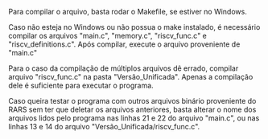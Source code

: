 Para compilar o arquivo, basta rodar o Makefile, se estiver no Windows.

Caso não esteja no Windows ou não possua o make instalado, é necessário compilar os arquivos "main.c", "memory.c", "riscv_func.c" e "riscv_definitions.c". Após compilar, execute o arquivo proveniente de "main.c"

Para o caso da compilação de múltiplos arquivos dê errado, compilar arquivo "riscv_func.c" na pasta "Versão_Unificada". Apenas a compilação dele é suficiente para executar o programa.

Caso queira testar o programa com outros arquivos binário proveniente do RARS sem ter que deletar os arquivos anteriores, basta alterar o nome dos arquivos lidos pelo programa nas linhas 21 e 22 do arquivo "main.c", ou nas linhas 13 e 14 do arquivo "Versão_Unificada/riscv_func.c".
